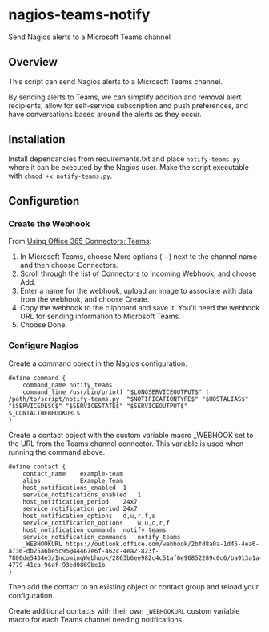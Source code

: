 # nagios-teams-notify
Send Nagios alerts to a Microsoft Teams channel

## Overview

This script can send Nagios alerts to a Microsoft Teams channel.

By sending alerts to Teams, we can simplify addition and removal alert recipients, allow for self-service subscription and push preferences, and have conversations based around the alerts as they occur.

## Installation

Install dependancies from requirements.txt and place `notify-teams.py` where it can be executed by the Nagios user. Make the script executable with `chmod +x notify-teams.py`.

## Configuration

### Create the Webhook

From [Using Office 365 Connectors: Teams](https://docs.microsoft.com/en-us/microsoftteams/platform/concepts/connectors/connectors-using#setting-up-a-custom-incoming-webhook):

1. In Microsoft Teams, choose More options (⋯) next to the channel name and then choose Connectors.
2. Scroll through the list of Connectors to Incoming Webhook, and choose Add.
3. Enter a name for the webhook, upload an image to associate with data from the webhook, and choose Create.
4. Copy the webhook to the clipboard and save it. You'll need the webhook URL for sending information to Microsoft Teams.
5. Choose Done.

### Configure Nagios

Create a command object in the Nagios configuration.

```
define command {
    command_name notify_teams
    command_line /usr/bin/printf "$LONGSERVICEOUTPUT$" | /path/to/script/notify-teams.py  "$NOTIFICATIONTYPE$" "$HOSTALIAS$" "$SERVICEDESC$" "$SERVICESTATE$" "$SERVICEOUTPUT$" $_CONTACTWEBHOOKURL$
}
```
Create a contact object with the custom variable macro _WEBHOOK set to the URL from the Teams channel connector. This variable is used when running the command above.

```
define contact {
    contact_name    example-team
    alias           Example Team
    host_notifications_enabled  1
    service_notifications_enabled   1
    host_notification_period	24x7
    service_notification_period	24x7 
    host_notification_options	d,u,r,f,s
    service_notification_options	w,u,c,r,f
    host_notification_commands	notify_teams
    service_notification_commands	notify_teams
    _WEBHOOKURL https://outlook.office.com/webhook/2bfd8a0a-1d45-4ea6-a736-db25a6be5c95@44467e6f-462c-4ea2-823f-7800de5434e3/IncomingWebhook/2863b6ee982c4c51af6e96852289c0c6/ba913a1a-4779-41ca-96af-93ed0869be1b
}
```

Then add the contact to an existing object or contact group and reload your configuration.

Create additional contacts with their own `_WEBHOOKURL` custom variable macro for each Teams channel needing notifications.
